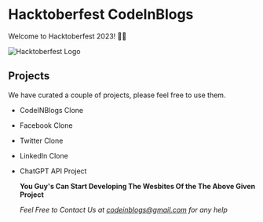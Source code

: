 # Hacktoberfest CodeInBlogs

Welcome to Hacktoberfest 2023! 👋🏻

![Hacktoberfest Logo](https://i.imgur.com/rxYZsW1h.png)

## Projects

We have curated a couple of projects, please feel free to use them.

* CodeINBlogs Clone
* Facebook Clone
* Twitter Clone
* LinkedIn Clone
* ChatGPT API Project

  **You Guy's Can Start Developing The Wesbites Of the The Above Given Project**

  _Feel Free to Contact Us at codeinblogs@gmail.com for any help_
